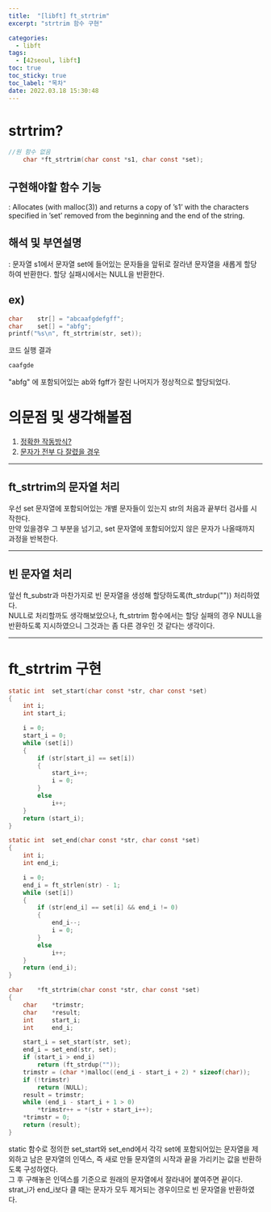 ```yaml
---
title:  "[libft] ft_strtrim"
excerpt: "strtrim 함수 구현"

categories:
  - libft
tags:
  - [42seoul, libft]
toc: true
toc_sticky: true
toc_label: "목차"
date: 2022.03.18 15:30:48
---
```


# strtrim?

```c
//원 함수 없음
    char *ft_strtrim(char const *s1, char const *set);
```

## 구현해야할 함수 기능    
:  Allocates (with malloc(3)) and returns a copy of ’s1’ with the characters specified in ’set’ removed from the beginning and the end of the string.    

## 해석 및 부연설명    
:  문자열 s1에서 문자열 set에 들어있는 문자들을 앞뒤로 잘라낸 문자열을 새롭게 할당하여 반환한다. 할당 실패시에서는 NULL을 반환한다.    

## ex)    
```c
char	str[] = "abcaafgdefgff";
char	set[] = "abfg";
printf("%s\n", ft_strtrim(str, set));
```
코드 실행 결과
```c
caafgde
```
"abfg" 에 포함되어있는 ab와 fgff가 잘린 나머지가 정상적으로 할당되었다.    

# 의문점 및 생각해볼점    
1. [정확한 작동방식?](#ftstrtrim의-문자열-처리)
2. [문자가 전부 다 잘렸을 경우](#빈-문자열-처리)

***

## ft_strtrim의 문자열 처리
우선 set 문자열에 포함되어있는 개별 문자들이 있는지 str의 처음과 끝부터 검사를 시작한다.    
만약 있을경우 그 부분을 넘기고, set 문자열에 포함되어있지 않은 문자가 나올때까지 과정을 반복한다.    

***

## 빈 문자열 처리
앞선 ft_substr과 마찬가지로 빈 문자열을 생성해 할당하도록(ft_strdup("")) 처리하였다.    
NULL로 처리할까도 생각해보았으나, ft_strtrim 함수에서는 할당 실패의 경우 NULL을 반환하도록 지시하였으니 그것과는 좀 다른 경우인 것 같다는 생각이다.    

***

# ft_strtrim 구현

```c
static int	set_start(char const *str, char const *set)
{
	int	i;
	int	start_i;

	i = 0;
	start_i = 0;
	while (set[i])
	{
		if (str[start_i] == set[i])
		{
			start_i++;
			i = 0;
		}
		else
			i++;
	}
	return (start_i);
}

static int	set_end(char const *str, char const *set)
{
	int	i;
	int	end_i;

	i = 0;
	end_i = ft_strlen(str) - 1;
	while (set[i])
	{
		if (str[end_i] == set[i] && end_i != 0)
		{
			end_i--;
			i = 0;
		}
		else
			i++;
	}
	return (end_i);
}

char	*ft_strtrim(char const *str, char const *set)
{
	char	*trimstr;
	char	*result;
	int		start_i;
	int		end_i;

	start_i = set_start(str, set);
	end_i = set_end(str, set);
	if (start_i > end_i)
		return (ft_strdup(""));
	trimstr = (char *)malloc((end_i - start_i + 2) * sizeof(char));
	if (!trimstr)
		return (NULL);
	result = trimstr;
	while (end_i - start_i + 1 > 0)
		*trimstr++ = *(str + start_i++);
	*trimstr = 0;
	return (result);
}

```
static 함수로 정의한 set_start와 set_end에서 각각 set에 포함되어있는 문자열을 제외하고 남은 문자열의 인덱스, 즉 새로 만들 문자열의 시작과 끝을 가리키는 값을 반환하도록 구성하였다.    
그 후 구해놓은 인덱스를 기준으로 원래의 문자열에서 잘라내어 붙여주면 끝이다.     
strat_i가 end_i보다 클 때는 문자가 모두 제거되는 경우이므로 빈 문자열을 반환하였다.    
